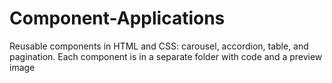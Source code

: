 # Component-Applications
Reusable components in HTML and CSS: carousel, accordion, table, and pagination. Each component is in a separate folder with code and a preview image
